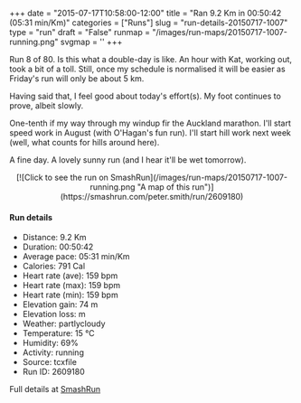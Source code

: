 +++
date = "2015-07-17T10:58:00-12:00"
title = "Ran 9.2 Km in 00:50:42 (05:31 min/Km)"
categories = ["Runs"]
slug = "run-details-20150717-1007"
type = "run"
draft = "False"
runmap = "/images/run-maps/20150717-1007-running.png"
svgmap = '<polyline points="95 33, 99 26, 100 26, 99 24, 100 22, 96 22, 95 21, 79 25, 59 41, 48 45, 48 45, 39 48, 34 45, 33 43, 32 40, 25 39, 10 49, 9 50, 7 51, 0 51, 0 57, 1 72, 3 76, 8 79, 18 72, 26 69, 30 66, 42 65, 53 61, 61 60, 67 54, 77 50, 79 49, 80 49, 83 36, 86 33, 90 31">'
+++

Run 8 of 80. Is this what a double-day is like. An hour with Kat, working out, took a bit of a toll. Still, once my schedule is normalised it will be easier as Friday's run will only be about 5 km. 

Having said that, I feel good about today's effort(s). My foot continues to prove, albeit slowly. 

One-tenth if my way through my windup fir the Auckland marathon. I'll start speed work in August (with O'Hagan's fun run). I'll start hill work next week (well, what counts for hills around here). 

A fine day. A lovely sunny run (and I hear it'll be wet tomorrow). 



<!--more-->

<center>
[![Click to see the run on SmashRun](/images/run-maps/20150717-1007-running.png "A map of this run")](https://smashrun.com/peter.smith/run/2609180)
</center>

#### Run details

* Distance: 9.2 Km
* Duration: 00:50:42
* Average pace: 05:31 min/Km
* Calories: 791 Cal
* Heart rate (ave): 159 bpm
* Heart rate (max): 159 bpm
* Heart rate (min): 159 bpm
* Elevation gain: 74 m
* Elevation loss:  m
* Weather: partlycloudy
* Temperature: 15 &deg;C
* Humidity: 69%
* Activity: running
* Source: tcxfile
* Run ID: 2609180

Full details at [SmashRun](https://smashrun.com/peter.smith/run/2609180)